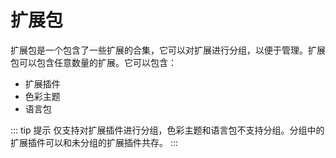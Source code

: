 # 扩展包
扩展包是一个包含了一些扩展的合集，它可以对扩展进行分组，以便于管理。扩展包可以包含任意数量的扩展。它可以包含：
- 扩展插件
- 色彩主题
- 语言包

::: tip 提示
仅支持对扩展插件进行分组，色彩主题和语言包不支持分组。分组中的扩展插件可以和未分组的扩展插件共存。
:::